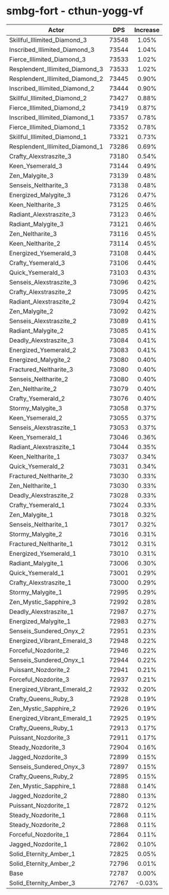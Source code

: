# smbg-fort - cthun-yogg-vf
| Actor | DPS | Increase |
|---|:---:|:---:|
|Skillful_Illimited_Diamond_3|73548|1.05%|
|Inscribed_Illimited_Diamond_3|73544|1.04%|
|Fierce_Illimited_Diamond_3|73533|1.02%|
|Resplendent_Illimited_Diamond_3|73533|1.02%|
|Resplendent_Illimited_Diamond_2|73445|0.90%|
|Inscribed_Illimited_Diamond_2|73444|0.90%|
|Skillful_Illimited_Diamond_2|73427|0.88%|
|Fierce_Illimited_Diamond_2|73419|0.87%|
|Inscribed_Illimited_Diamond_1|73357|0.78%|
|Fierce_Illimited_Diamond_1|73352|0.78%|
|Skillful_Illimited_Diamond_1|73321|0.73%|
|Resplendent_Illimited_Diamond_1|73286|0.69%|
|Crafty_Alexstraszite_3|73180|0.54%|
|Keen_Ysemerald_3|73144|0.49%|
|Zen_Malygite_3|73139|0.48%|
|Senseis_Neltharite_3|73138|0.48%|
|Energized_Malygite_3|73126|0.47%|
|Keen_Neltharite_3|73125|0.46%|
|Radiant_Alexstraszite_3|73123|0.46%|
|Radiant_Malygite_3|73121|0.46%|
|Zen_Neltharite_3|73116|0.45%|
|Keen_Neltharite_2|73114|0.45%|
|Energized_Ysemerald_3|73108|0.44%|
|Crafty_Ysemerald_3|73106|0.44%|
|Quick_Ysemerald_3|73103|0.43%|
|Senseis_Alexstraszite_3|73096|0.42%|
|Crafty_Alexstraszite_2|73095|0.42%|
|Radiant_Alexstraszite_2|73094|0.42%|
|Zen_Malygite_2|73092|0.42%|
|Senseis_Alexstraszite_2|73089|0.41%|
|Radiant_Malygite_2|73085|0.41%|
|Deadly_Alexstraszite_3|73084|0.41%|
|Energized_Ysemerald_2|73083|0.41%|
|Energized_Malygite_2|73080|0.40%|
|Fractured_Neltharite_3|73080|0.40%|
|Senseis_Neltharite_2|73080|0.40%|
|Zen_Neltharite_2|73079|0.40%|
|Crafty_Ysemerald_2|73076|0.40%|
|Stormy_Malygite_3|73058|0.37%|
|Keen_Ysemerald_2|73055|0.37%|
|Senseis_Alexstraszite_1|73053|0.37%|
|Keen_Ysemerald_1|73046|0.36%|
|Radiant_Alexstraszite_1|73044|0.35%|
|Keen_Neltharite_1|73037|0.34%|
|Quick_Ysemerald_2|73031|0.34%|
|Fractured_Neltharite_2|73030|0.33%|
|Zen_Neltharite_1|73030|0.33%|
|Deadly_Alexstraszite_2|73028|0.33%|
|Crafty_Ysemerald_1|73024|0.33%|
|Zen_Malygite_1|73018|0.32%|
|Senseis_Neltharite_1|73017|0.32%|
|Stormy_Malygite_2|73016|0.31%|
|Fractured_Neltharite_1|73012|0.31%|
|Energized_Ysemerald_1|73010|0.31%|
|Radiant_Malygite_1|73006|0.30%|
|Quick_Ysemerald_1|73001|0.29%|
|Crafty_Alexstraszite_1|73000|0.29%|
|Stormy_Malygite_1|72995|0.29%|
|Zen_Mystic_Sapphire_3|72992|0.28%|
|Deadly_Alexstraszite_1|72987|0.27%|
|Energized_Malygite_1|72983|0.27%|
|Senseis_Sundered_Onyx_2|72951|0.23%|
|Energized_Vibrant_Emerald_3|72948|0.22%|
|Forceful_Nozdorite_2|72946|0.22%|
|Senseis_Sundered_Onyx_1|72944|0.22%|
|Puissant_Nozdorite_2|72941|0.21%|
|Forceful_Nozdorite_3|72937|0.21%|
|Energized_Vibrant_Emerald_2|72932|0.20%|
|Crafty_Queens_Ruby_3|72928|0.19%|
|Zen_Mystic_Sapphire_2|72926|0.19%|
|Energized_Vibrant_Emerald_1|72925|0.19%|
|Crafty_Queens_Ruby_1|72913|0.17%|
|Puissant_Nozdorite_3|72911|0.17%|
|Steady_Nozdorite_3|72904|0.16%|
|Jagged_Nozdorite_3|72899|0.15%|
|Senseis_Sundered_Onyx_3|72897|0.15%|
|Crafty_Queens_Ruby_2|72895|0.15%|
|Zen_Mystic_Sapphire_1|72888|0.14%|
|Jagged_Nozdorite_2|72880|0.13%|
|Puissant_Nozdorite_1|72872|0.12%|
|Steady_Nozdorite_1|72868|0.11%|
|Steady_Nozdorite_2|72868|0.11%|
|Forceful_Nozdorite_1|72864|0.11%|
|Jagged_Nozdorite_1|72862|0.10%|
|Solid_Eternity_Amber_1|72825|0.05%|
|Solid_Eternity_Amber_2|72796|0.01%|
|Base|72787|0.00%|
|Solid_Eternity_Amber_3|72767|-0.03%|
